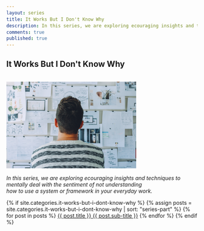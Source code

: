 ```yaml
---
layout: series
title: It Works But I Don't Know Why
description: In this series, we are exploring ecouraging insights and techniques to mentally deal with the sentiment of not understanding how to use a system or framework in your everyday work.
comments: true
published: true
---
```


## It Works But I Don't Know Why
<br/>
<img src="img/action-plan-brainstorming-complex-212286.jpg" width="342" height="228">

*In this series, we are exploring ecouraging insights and techniques to <br/> mentally deal with the sentiment of not understanding <br/> how to use a system or framework in your everyday work.*

{% if site.categories.it-works-but-i-dont-know-why %}
   {% assign posts = site.categories.it-works-but-i-dont-know-why | sort: "series-part" %}
   {% for post in posts %}
      <a href="{{ post.url }}" title="{{ post.title }}">{{ post.title }} {{ post.sub-title }}</a>
   {% endfor %}
{% endif %}